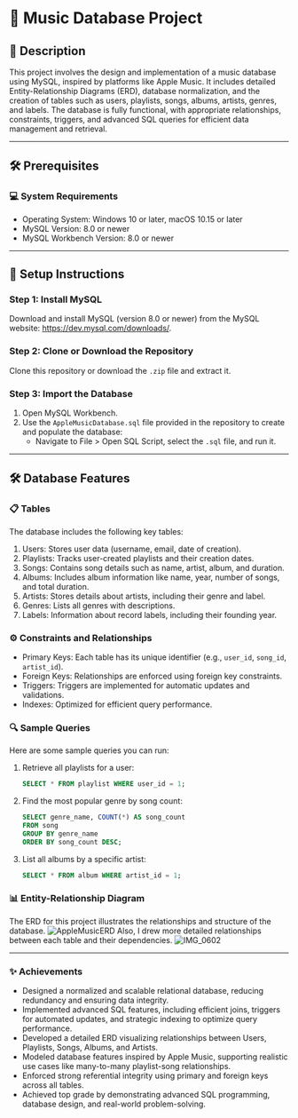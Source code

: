 # 🎵 Music Database Project

## 📝 Description  
This project involves the design and implementation of a music database using MySQL, inspired by platforms like Apple Music. It includes detailed Entity-Relationship Diagrams (ERD), database normalization, and the creation of tables such as users, playlists, songs, albums, artists, genres, and labels. The database is fully functional, with appropriate relationships, constraints, triggers, and advanced SQL queries for efficient data management and retrieval.

---

## 🛠 Prerequisites

### 💻 System Requirements
- Operating System: Windows 10 or later, macOS 10.15 or later  
- MySQL Version: 8.0 or newer  
- MySQL Workbench Version: 8.0 or newer  

---

## 🚀 Setup Instructions

### Step 1: Install MySQL  
Download and install MySQL (version 8.0 or newer) from the MySQL website: https://dev.mysql.com/downloads/.

### Step 2: Clone or Download the Repository  
Clone this repository or download the `.zip` file and extract it.

### Step 3: Import the Database  
1. Open MySQL Workbench.  
2. Use the `AppleMusicDatabase.sql` file provided in the repository to create and populate the database:
   - Navigate to File > Open SQL Script, select the `.sql` file, and run it.  

---

## 🛠 Database Features

### 📋 Tables
The database includes the following key tables:
1. Users: Stores user data (username, email, date of creation).
2. Playlists: Tracks user-created playlists and their creation dates.
3. Songs: Contains song details such as name, artist, album, and duration.
4. Albums: Includes album information like name, year, number of songs, and total duration.
5. Artists: Stores details about artists, including their genre and label.
6. Genres: Lists all genres with descriptions.
7. Labels: Information about record labels, including their founding year.

### ⚙️ Constraints and Relationships
- Primary Keys: Each table has its unique identifier (e.g., `user_id`, `song_id`, `artist_id`).
- Foreign Keys: Relationships are enforced using foreign key constraints.
- Triggers: Triggers are implemented for automatic updates and validations.
- Indexes: Optimized for efficient query performance.

### 🔍 Sample Queries
Here are some sample queries you can run:
1. Retrieve all playlists for a user:
   ```sql
   SELECT * FROM playlist WHERE user_id = 1;
   ```
2. Find the most popular genre by song count:
   ```sql
   SELECT genre_name, COUNT(*) AS song_count 
   FROM song 
   GROUP BY genre_name 
   ORDER BY song_count DESC;
   ```
3. List all albums by a specific artist:
   ```sql
   SELECT * FROM album WHERE artist_id = 1;
   ```
### 📊 Entity-Relationship Diagram
The ERD for this project illustrates the relationships and structure of the database.
![AppleMusicERD](https://github.com/user-attachments/assets/d4643bc4-4ac2-4f55-a0cd-7e8e4d238c50)
Also, I drew more detailed relationships between each table and their dependencies.
![IMG_0602](https://github.com/user-attachments/assets/67a9770c-ac64-45db-b1c6-0de0bb7e5703)

---

### ✨ Achievements

- Designed a normalized and scalable relational database, reducing redundancy and ensuring data integrity.  
- Implemented advanced SQL features, including efficient joins, triggers for automated updates, and strategic indexing to optimize query performance.  
- Developed a detailed ERD visualizing relationships between Users, Playlists, Songs, Albums, and Artists.  
- Modeled database features inspired by Apple Music, supporting realistic use cases like many-to-many playlist-song relationships.  
- Enforced strong referential integrity using primary and foreign keys across all tables.  
- Achieved top grade by demonstrating advanced SQL programming, database design, and real-world problem-solving.
